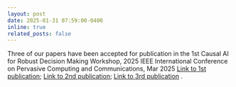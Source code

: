 ```yaml
---
layout: post
date: 2025-01-31 07:59:00-0400
inline: true
related_posts: false
---
```


Three of our papers have been accepted for publication in the 1st Causal AI for Robust Decision Making Workshop, 2025 IEEE International Conference on Pervasive Computing and Communications, Mar 2025 [Link to 1st publication](https://doi.ieeecomputersociety.org/10.1109/PerComWorkshops65533.2025.00041); [Link to 2nd publication](https://www.computer.org/csdl/proceedings-article/percom-workshops/2025/355300a068/27FQO0zOeDS); [Link to 3rd publication](https://www.computer.org/csdl/proceedings-article/percom-workshops/2025/355300a062/27FQNKCRLt6) . 
